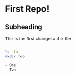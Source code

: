  # First Repo!

## Subheading 

This is the first change to this file

 ```bash

ls -la
mkdir foo

- One
- Two